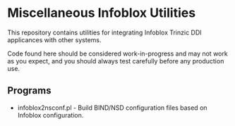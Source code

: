 # Miscellaneous Infoblox Utilities

This repository contains utilities for integrating Infoblox Trinzic DDI
applicances with other systems.

Code found here should be considered work-in-progress and may not work as you
expect, and you should always test carefully before any production use.

## Programs

- infoblox2nsconf.pl - Build BIND/NSD configuration files based on Infoblox
  configuration.
